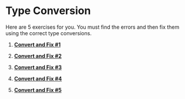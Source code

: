 # Type Conversion

Here are 5 exercises for you. You must find the errors and then fix them using the correct type conversions.

1. **[Convert and Fix #1](https://github.com/inancgumus/learngo/tree/master/06-variables/05-type-conversion/exercises/01-convert-and-fix)**

2. **[Convert and Fix #2](https://github.com/inancgumus/learngo/tree/master/06-variables/05-type-conversion/exercises/01-convert-and-fix-2)**

3. **[Convert and Fix #3](https://github.com/inancgumus/learngo/tree/master/06-variables/05-type-conversion/exercises/01-convert-and-fix-3)**

4. **[Convert and Fix #4](https://github.com/inancgumus/learngo/tree/master/06-variables/05-type-conversion/exercises/01-convert-and-fix-4)**

5. **[Convert and Fix #5](https://github.com/inancgumus/learngo/tree/master/06-variables/05-type-conversion/exercises/01-convert-and-fix-5)**
